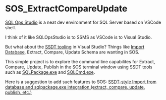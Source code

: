 # SOS_ExtractCompareUpdate

[SQL Ops Studio](https://docs.microsoft.com/en-us/sql/sql-operations-studio/what-is) is a neat dev environment for SQL Server based on VSCode shell.  

I think of it like SQLOpsStudio is to SSMS as VSCode is to Visual Studio.

But what about the [SSDT tooling](https://msdn.microsoft.com/en-us/library/hh272686(v=vs.103).aspx) in Visual Studio?  Things like [Import Database](https://msdn.microsoft.com/en-us/library/hh864423(v=vs.103).aspx), Extract, Compare, Update Schema are wanting in SOS.

This simple project is to explore the command line capabilites for Extract, Compare, Update, Publish in the SOS terminal window using SSDT tools such as [SQLPackage.exe](https://msdn.microsoft.com/en-us/library/hh550080(v=vs.103).aspx) and [SQLCmd.exe](https://docs.microsoft.com/en-us/sql/tools/sqlcmd-utility).

Here is a suggestion to add such features to SOS:
[SSDT-style Import from database and sqlpackage.exe integration (extract, compare, update, publish, etc.)](https://github.com/Microsoft/sqlopsstudio/issues/389)
